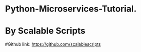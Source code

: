 # Python-Microservices-Tutorial. 
# By Scalable Scripts
#Github link: https://github.com/scalablescripts
